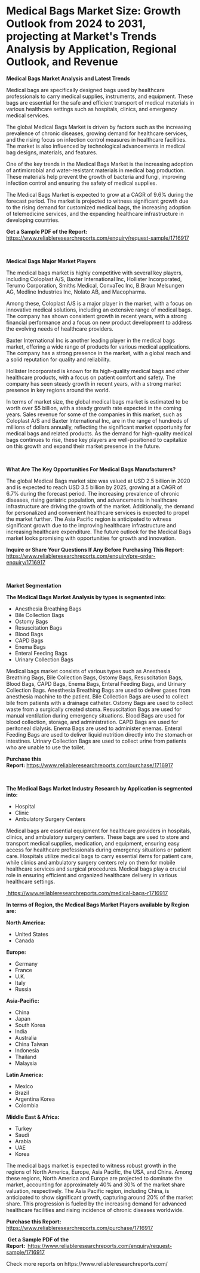 <p><h1>Medical Bags Market Size: Growth Outlook from 2024 to 2031, projecting at Market's Trends Analysis by Application, Regional Outlook, and Revenue</h1></p><p><strong>Medical Bags Market Analysis and Latest Trends</strong></p>
<p><p>Medical bags are specifically designed bags used by healthcare professionals to carry medical supplies, instruments, and equipment. These bags are essential for the safe and efficient transport of medical materials in various healthcare settings such as hospitals, clinics, and emergency medical services.</p><p>The global Medical Bags Market is driven by factors such as the increasing prevalence of chronic diseases, growing demand for healthcare services, and the rising focus on infection control measures in healthcare facilities. The market is also influenced by technological advancements in medical bag designs, materials, and features.</p><p>One of the key trends in the Medical Bags Market is the increasing adoption of antimicrobial and water-resistant materials in medical bag production. These materials help prevent the growth of bacteria and fungi, improving infection control and ensuring the safety of medical supplies.</p><p>The Medical Bags Market is expected to grow at a CAGR of 9.6% during the forecast period. The market is projected to witness significant growth due to the rising demand for customized medical bags, the increasing adoption of telemedicine services, and the expanding healthcare infrastructure in developing countries.</p></p>
<p><strong>Get a Sample PDF of the Report:&nbsp;</strong> <a href="https://www.reliableresearchreports.com/enquiry/request-sample/1716917">https://www.reliableresearchreports.com/enquiry/request-sample/1716917</a></p>
<p>&nbsp;</p>
<p><strong>Medical Bags Major Market Players</strong></p>
<p><p>The medical bags market is highly competitive with several key players, including Coloplast A/S, Baxter International Inc, Hollister Incorporated, Terumo Corporation, Smiths Medical, ConvaTec Inc, B.Braun Melsungen AG, Medline Industries Inc, Nolato AB, and Macopharma.</p><p>Among these, Coloplast A/S is a major player in the market, with a focus on innovative medical solutions, including an extensive range of medical bags. The company has shown consistent growth in recent years, with a strong financial performance and a focus on new product development to address the evolving needs of healthcare providers.</p><p>Baxter International Inc is another leading player in the medical bags market, offering a wide range of products for various medical applications. The company has a strong presence in the market, with a global reach and a solid reputation for quality and reliability.</p><p>Hollister Incorporated is known for its high-quality medical bags and other healthcare products, with a focus on patient comfort and safety. The company has seen steady growth in recent years, with a strong market presence in key regions around the world.</p><p>In terms of market size, the global medical bags market is estimated to be worth over $5 billion, with a steady growth rate expected in the coming years. Sales revenue for some of the companies in this market, such as Coloplast A/S and Baxter International Inc, are in the range of hundreds of millions of dollars annually, reflecting the significant market opportunity for medical bags and related products. As the demand for high-quality medical bags continues to rise, these key players are well-positioned to capitalize on this growth and expand their market presence in the future.</p></p>
<p>&nbsp;</p>
<p><strong>What Are The Key Opportunities For Medical Bags Manufacturers?</strong></p>
<p><p>The global Medical Bags market size was valued at USD 2.5 billion in 2020 and is expected to reach USD 3.5 billion by 2025, growing at a CAGR of 6.7% during the forecast period. The increasing prevalence of chronic diseases, rising geriatric population, and advancements in healthcare infrastructure are driving the growth of the market. Additionally, the demand for personalized and convenient healthcare services is expected to propel the market further. The Asia Pacific region is anticipated to witness significant growth due to the improving healthcare infrastructure and increasing healthcare expenditure. The future outlook for the Medical Bags market looks promising with opportunities for growth and innovation.</p></p>
<p><strong>Inquire or Share Your Questions If Any Before Purchasing This Report:</strong> <a href="https://www.reliableresearchreports.com/enquiry/pre-order-enquiry/1716917">https://www.reliableresearchreports.com/enquiry/pre-order-enquiry/1716917</a></p>
<p>&nbsp;</p>
<p><strong>Market Segmentation</strong></p>
<p><strong>The Medical Bags Market Analysis by types is segmented into:</strong></p>
<p><ul><li>Anesthesia Breathing Bags</li><li>Bile Collection Bags</li><li>Ostomy Bags</li><li>Resuscitation Bags</li><li>Blood Bags</li><li>CAPD Bags</li><li>Enema Bags</li><li>Enteral Feeding Bags</li><li>Urinary Collection Bags</li></ul></p>
<p><p>Medical bags market consists of various types such as Anesthesia Breathing Bags, Bile Collection Bags, Ostomy Bags, Resuscitation Bags, Blood Bags, CAPD Bags, Enema Bags, Enteral Feeding Bags, and Urinary Collection Bags. Anesthesia Breathing Bags are used to deliver gases from anesthesia machine to the patient. Bile Collection Bags are used to collect bile from patients with a drainage catheter. Ostomy Bags are used to collect waste from a surgically created stoma. Resuscitation Bags are used for manual ventilation during emergency situations. Blood Bags are used for blood collection, storage, and administration. CAPD Bags are used for peritoneal dialysis. Enema Bags are used to administer enemas. Enteral Feeding Bags are used to deliver liquid nutrition directly into the stomach or intestines. Urinary Collection Bags are used to collect urine from patients who are unable to use the toilet.</p></p>
<p><strong>Purchase this Report:&nbsp;</strong><a href="https://www.reliableresearchreports.com/purchase/1716917">https://www.reliableresearchreports.com/purchase/1716917</a></p>
<p>&nbsp;</p>
<p><strong>The Medical Bags Market Industry Research by Application is segmented into:</strong></p>
<p><ul><li>Hospital</li><li>Clinic</li><li>Ambulatory Surgery Centers</li></ul></p>
<p><p>Medical bags are essential equipment for healthcare providers in hospitals, clinics, and ambulatory surgery centers. These bags are used to store and transport medical supplies, medication, and equipment, ensuring easy access for healthcare professionals during emergency situations or patient care. Hospitals utilize medical bags to carry essential items for patient care, while clinics and ambulatory surgery centers rely on them for mobile healthcare services and surgical procedures. Medical bags play a crucial role in ensuring efficient and organized healthcare delivery in various healthcare settings.</p></p>
<p><a href="https://www.reliableresearchreports.com/medical-bags-r1716917">&nbsp;https://www.reliableresearchreports.com/medical-bags-r1716917</a></p>
<p><strong>In terms of Region, the Medical Bags Market Players available by Region are:</strong></p>
<p>
    <p> <strong> North America: </strong>
        <ul>
            <li>United States</li>
            <li>Canada</li>
        </ul>
        </p> 
    <p> <strong> Europe: </strong>
        <ul>
            <li>Germany</li>
            <li>France</li>
            <li>U.K.</li>
            <li>Italy</li>
            <li>Russia</li>
        </ul>
        </p> 
    <p> <strong> Asia-Pacific: </strong>
        <ul>
            <li>China</li>
            <li>Japan</li>
            <li>South Korea</li>
            <li>India</li>
            <li>Australia</li>
            <li>China Taiwan</li>
            <li>Indonesia</li>
            <li>Thailand</li>
            <li>Malaysia</li>
        </ul>
        </p> 
    <p> <strong> Latin America: </strong>
        <ul>
            <li>Mexico</li>
            <li>Brazil</li>
            <li>Argentina Korea</li>
            <li>Colombia</li>
        </ul>
        </p> 
    <p> <strong> Middle East & Africa: </strong>
        <ul>
            <li>Turkey</li>
            <li>Saudi</li>
            <li>Arabia</li>
            <li>UAE</li>
            <li>Korea</li>
        </ul>
    </p>
    </p>
<p><p>The medical bags market is expected to witness robust growth in the regions of North America, Europe, Asia Pacific, the USA, and China. Among these regions, North America and Europe are projected to dominate the market, accounting for approximately 40% and 30% of the market share valuation, respectively. The Asia Pacific region, including China, is anticipated to show significant growth, capturing around 20% of the market share. This progression is fueled by the increasing demand for advanced healthcare facilities and rising incidence of chronic diseases worldwide.</p></p>
<p><strong>Purchase this Report: </strong><a href="https://www.reliableresearchreports.com/purchase/1716917">https://www.reliableresearchreports.com/purchase/1716917</a></p>
<p>&nbsp;<strong>Get a Sample PDF of the Report:&nbsp;&nbsp;</strong><a href="https://www.reliableresearchreports.com/enquiry/request-sample/1716917">https://www.reliableresearchreports.com/enquiry/request-sample/1716917</a></p>
<p><strong></strong></p>
<p>Check more reports on https://www.reliableresearchreports.com/</p>